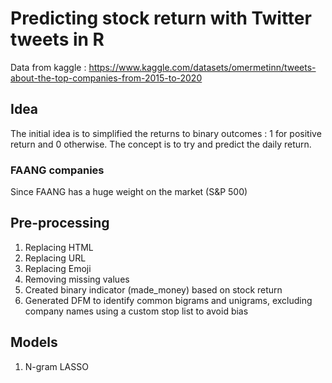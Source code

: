 # Predicting stock return with Twitter tweets in R 
Data from kaggle : https://www.kaggle.com/datasets/omermetinn/tweets-about-the-top-companies-from-2015-to-2020

## Idea 
The initial idea is to simplified the returns to binary outcomes : 1 for positive return and 0 otherwise. 
The concept is to try and predict the daily return. 

### FAANG companies 
Since FAANG has a huge weight on the market (S&P 500) 

## Pre-processing
1. Replacing HTML 
2. Replacing URL 
3. Replacing Emoji 
4. Removing missing values
5. Created binary indicator (made_money) based on stock return
6. Generated DFM to identify common bigrams and unigrams, excluding company names using a custom stop list to avoid bias

## 

## Models 
1. N-gram LASSO 
